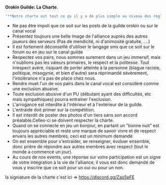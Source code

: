 **__Orokin Guilde: La Charte__**.

```js
'**Notre charte est tout ce qu il y a de plus simple au niveau des règles mais néanmoins, nous vous proposons une liste à respecter ''pour le confort de tous**''
 ```
- Ne pas être impoli que ce soit sur les posts de la guilde orokin ou sur le canal vocal 
- Présentez toujours une belle image de l'alliance auprès des autres joueurs des serveurs (Pas de mendicité, ni d'animosité gratuite, ....)
- Il est fortement déconseillé d'utiliser le langage sms que ce soit sur le forum ou en jeu sur le canal guilde 
- Respectez vos pairs, nous sommes surement dans un jeu immersif, mais n'oublions pas les valeurs primaires, le respect et la politesse. Tout irrespect avéré, risquant de porter atteinte à la personne (blague raciste, politique, misogynie, et bien d'autre) sera réprimandé sévèrement, l'intolérance n'a pas de place chez nous.
- Rendre muet l'un de vos pairs dans le canal vocal est considéré comme une exclusion abusive.
- Toute exclusion abusive d'un PU (débutant ayant des difficultés, etc mais sympathiques) pourra entrainer l'exclusion.
- L'arrogance est interdite à l'intérieur et à l'extérieur de la guilde.
- L'entraide doit primer sur la compétition.
- Il est interdit de poster des photos d'un tiers sans son accord préalable.Celles-ci se doivent respecter la charte.
- Quand on se connecte en jeu un bonjour, en partant un "bonne nuit" est toujours appréciable et reste une marque de savoir vivre et de respect envers les autres membres, ceci est un minimum demandé 
- On est ensemble pour s'entraider, se renseigner, évoluer ensemble, donc prière de répondre aux autres membres avec respect (tout le monde a commencé un jour). 
- Au cours de nos events, une réponse sur votre participation est un signe de votre intégration à la vie de l'alliance, il vous est donc demandé de vous y inscrire que ce soit pour un oui ou pour un non.
 
la signiature de la charte c'est ici => https://discord.gg/Zas5pFE